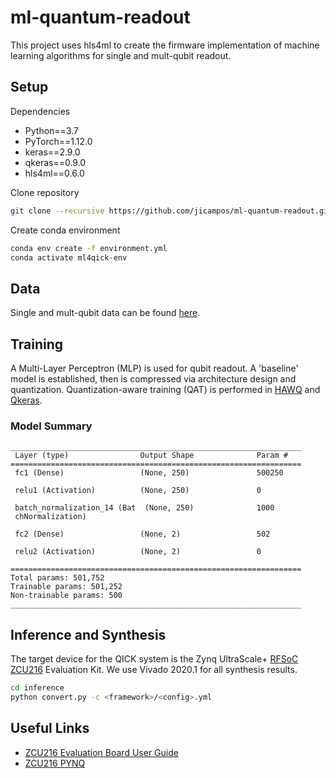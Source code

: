# ml-quantum-readout

This project uses hls4ml to create the firmware implementation of machine learning algorithms for single and mult-qubit readout.

## Setup

Dependencies

* Python==3.7
* PyTorch==1.12.0
* keras==2.9.0
* qkeras==0.9.0
* hls4ml==0.6.0

Clone repository

```bash
git clone --recursive https://github.com/jicampos/ml-quantum-readout.git
```

Create conda environment

```bash
conda env create -f environment.yml
conda activate ml4qick-env
```

## Data

Single and mult-qubit data can be found [here](https://urldefense.proofpoint.com/v2/url?u=https-3A__purdue0-2Dmy.sharepoint.com_-3Af-3A_g_personal_oyesilyu-5Fpurdue-5Fedu_EuhbLM-2DwFApNiX9Mh5ZMeIEBG3dGqSIPgwN21j5S30nxvQ-3Fe-3DCDc3Xi&d=DwMFAg&c=gRgGjJ3BkIsb5y6s49QqsA&r=3tXuppM5Ux2UBnxU0DCrdSagIS9IpvGOlIFtsYfyWuc&m=5R-PzD5Udxkr2BBA9AYXREVhYselyKDYk_-1g6QMka_dPV3VTCVJe4id5PFOgpLq&s=fUu9yFLybrPN_AYcDhfBiQoXf5RlOAwbo6DmsD3CiqU&e=).

## Training

A Multi-Layer Perceptron (MLP) is used for qubit readout. A 'baseline' model is established, then is compressed via architecture design and quantization.
Quantization-aware training (QAT) is performed in [HAWQ](https://github.com/Zhen-Dong/HAWQ) and [Qkeras](https://github.com/google/qkeras).

### Model Summary

```text
_________________________________________________________________
 Layer (type)                Output Shape              Param #   
=================================================================
 fc1 (Dense)                 (None, 250)               500250    
                                                                 
 relu1 (Activation)          (None, 250)               0         
                                                                 
 batch_normalization_14 (Bat  (None, 250)              1000      
 chNormalization)                                                
                                                                 
 fc2 (Dense)                 (None, 2)                 502       
                                                                 
 relu2 (Activation)          (None, 2)                 0         
                                                                 
=================================================================
Total params: 501,752
Trainable params: 501,252
Non-trainable params: 500
_________________________________________________________________
```

## Inference and Synthesis

The target device for the QICK system is the Zynq UltraScale+ [RFSoC ZCU216](https://www.xilinx.com/products/boards-and-kits/zcu216.html) Evaluation Kit. We use Vivado 2020.1 for all synthesis results.

```bash
cd inference 
python convert.py -c <framework>/<config>.yml
```

## Useful Links

* [ZCU216 Evaluation Board User Guide](https://docs.xilinx.com/v/u/en-US/ug1390-zcu216-eval-bd)
* [ZCU216 PYNQ](https://github.com/sarafs1926/ZCU216-PYNQ)
